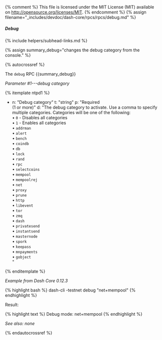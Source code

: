 {% comment %}
This file is licensed under the MIT License (MIT) available on
http://opensource.org/licenses/MIT.
{% endcomment %}
{% assign filename="_includes/devdoc/dash-core/rpcs/rpcs/debug.md" %}

##### Debug
{% include helpers/subhead-links.md %}

{% assign summary_debug="changes the debug category from the console." %}

{% autocrossref %}

The `debug` RPC {{summary_debug}}

*Parameter #1---debug category*

{% itemplate ntpd1 %}
- n: "Debug category"
  t: "string"
  p: "Required<br>(1 or more)"
  d: "The debug category to activate. Use a comma to specify multiple categories. Categories will be one of the following:<br>• `0` - Disables all categories <br>• `1` - Enables all categories <br>• `addrman` <br>• `alert` <br>• `bench` <br>• `coindb` <br>• `db` <br>• `lock` <br>• `rand` <br>• `rpc` <br>• `selectcoins` <br>• `mempool` <br>• `mempoolrej` <br>• `net` <br>• `proxy` <br>• `prune` <br>• `http` <br>• `libevent` <br>• `tor` <br>• `zmq` <br>• `dash` <br>• `privatesend` <br>• `instantsend` <br>• `masternode` <br>• `spork` <br>• `keepass` <br>• `mnpayments` <br>• `gobject` <br>"

{% enditemplate %}

*Example from Dash Core 0.12.3*

{% highlight bash %}
dash-cli -testnet debug "net+mempool"
{% endhighlight %}

Result:

{% highlight text %}
Debug mode: net+mempool
{% endhighlight %}

*See also: none*

{% endautocrossref %}

